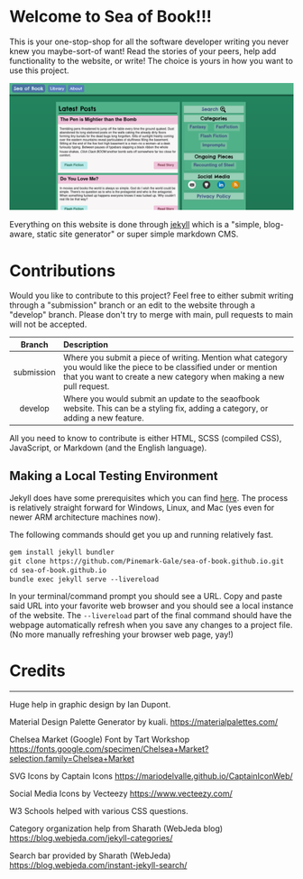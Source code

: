 # Welcome to Sea of Book!!!
This is your one-stop-shop for all the software developer writing you never knew you maybe-sort-of want! Read the stories of your peers, help add functionality to the website, or write! The choice is yours in how you want to use this project.

![Website Preview](/images/sea-of-book-preview.png)

Everything on this website is done through [jekyll](https://jekyllrb.com/) which is a "simple, blog-aware, static site generator" or super simple markdown CMS.

# Contributions
Would you like to contribute to this project? Feel free to either submit writing through a "submission" branch or an edit to the website through a "develop" branch. Please don't try to merge with main, pull requests to main will not be accepted.

| Branch | Description |
| :---: | :--- |
| submission | Where you submit a piece of writing. Mention what category you would like the piece to be classified under or mention that you want to create a new category when making a new pull request. |
| develop | Where you would submit an update to the seaofbook website. This can be a styling fix, adding a category, or adding a new feature. |

All you need to know to contribute is either HTML, SCSS (compiled CSS), JavaScript, or Markdown (and the English language).

## Making a Local Testing Environment
Jekyll does have some prerequisites which you can find [here](https://jekyllrb.com/docs/installation/). The process is relatively straight forward for Windows, Linux, and Mac (yes even for newer ARM architecture machines now).

The following commands should get you up and running relatively fast.

```terminal
gem install jekyll bundler
git clone https://github.com/Pinemark-Gale/sea-of-book.github.io.git
cd sea-of-book.github.io
bundle exec jekyll serve --livereload
```

In your terminal/command prompt you should see a URL. Copy and paste said URL into your favorite web browser and you should see a local instance of the website. The ```--livereload```  part of the final command should have the webpage automatically refresh when you save any changes to a project file. (No more manually refreshing your browser web page, yay!)

# Credits
---

Huge help in graphic design by Ian Dupont.

Material Design Palette Generator by kuali.
https://materialpalettes.com/

Chelsea Market (Google) Font by Tart Workshop
https://fonts.google.com/specimen/Chelsea+Market?selection.family=Chelsea+Market

SVG Icons by Captain Icons
https://mariodelvalle.github.io/CaptainIconWeb/

Social Media Icons by Vecteezy
https://www.vecteezy.com/

W3 Schools helped with various CSS questions.

Category organization help from Sharath (WebJeda blog)
https://blog.webjeda.com/jekyll-categories/

Search bar provided by Sharath (WebJeda)
https://blog.webjeda.com/instant-jekyll-search/
